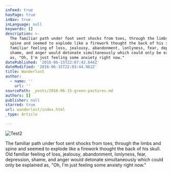 ```yaml
---
inFeed: true
hasPage: true
inNav: true
inLanguage: null
keywords: []
description: >-
  The familiar path under foot sent shocks from toes, through the limbs and
  spine and seemed to explode like a firework thought the back of his skull. Old
  familiar feeling of loss, jealousy, abandonment, lonlyness, fear, depression,
  shame, and anger would detonate simultaneously which could only be explained
  as, "Oh, I'm just feeling some anxiety right now."
datePublished: '2016-06-15T22:07:42.644Z'
dateModified: '2016-06-15T22:03:44.962Z'
title: Wanderlost
author:
  - name: ''
    url: ''
sourcePath: _posts/2016-06-15-green-pastures.md
authors: []
publisher: null
starred: true
url: wanderlost/index.html
_type: Article

---
```

![Test2](https://the-grid-user-content.s3-us-west-2.amazonaws.com/67fe1ccb-8b70-469b-a1bd-6548e8fa049f.jpg)

The familiar path under foot sent shocks from toes, through the limbs and spine and seemed to explode like a firework thought the back of his skull. Old familiar feeling of loss, jealousy, abandonment, lonlyness, fear, depression, shame, and anger would detonate simultaneously which could only be explained as, "Oh, I'm just feeling some anxiety right now."